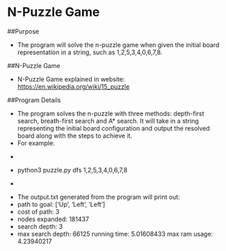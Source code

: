 # N-Puzzle Game

##Purpose
* The program will solve the n-puzzle game when given the initial board representation in a string, such as 1,2,5,3,4,0,6,7,8. 


##N-Puzzle Game
* N-Puzzle Game explained in website: https://en.wikipedia.org/wiki/15_puzzle

##Program Details
* The program solves the n-puzzle with three methods: depth-first search, breath-first search and A* search. It will take in a string representing the initial board configuration and output the resolved board along with the steps to achieve it.
* For example:
* ```
* python3 puzzle.py dfs 1,2,5,3,4,0,6,7,8
* ```
* The output.txt generated from the program will print out:
* path to goal: [‘Up’, ‘Left’, ‘Left’] 
* cost of path: 3
* nodes expanded: 181437
* search depth: 3
* max search depth: 66125 running time: 5.01608433 max ram usage: 4.23940217
